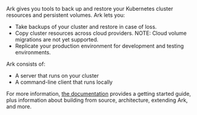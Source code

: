 Ark gives you tools to back up and restore your Kubernetes cluster resources and persistent volumes. Ark lets you:

- Take backups of your cluster and restore in case of loss.
- Copy cluster resources across cloud providers. NOTE: Cloud volume migrations are not yet supported.
- Replicate your production environment for development and testing environments.

Ark consists of:

- A server that runs on your cluster
- A command-line client that runs locally

For more information, [the documentation](https://heptio.github.io/ark/v0.9.0/) provides a getting started guide, plus information about building from source, architecture, extending Ark, and more.

